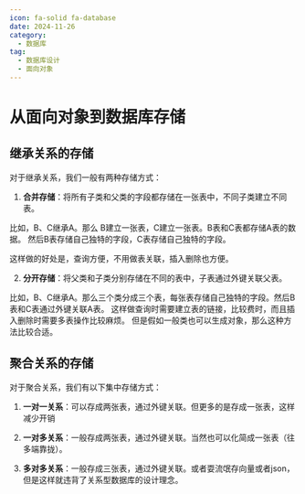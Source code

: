 ```yaml
---
icon: fa-solid fa-database
date: 2024-11-26
category:
  - 数据库
tag:
  - 数据库设计
  - 面向对象
---
```


# 从面向对象到数据库存储

## 继承关系的存储

对于继承关系，我们一般有两种存储方式：

1. **合并存储**：将所有子类和父类的字段都存储在一张表中，不同子类建立不同表。

比如，B、C继承A。那么 B建立一张表，C建立一张表。B表和C表都存储A表的数据。
然后B表存储自己独特的字段，C表存储自己独特的字段。

这样做的好处是，查询方便，不用做表关联，插入删除也方便。

2. **分开存储**：将父类和子类分别存储在不同的表中，子表通过外键关联父表。

比如，B、C继承A。那么三个类分成三个表，每张表存储自己独特的字段。然后B表和C表通过外键关联A表。
这样做查询时需要建立表的链接，比较费时，而且插入删除时需要多表操作比较麻烦。
但是假如一般类也可以生成对象，那么这种方法比较合适。

## 聚合关系的存储

对于聚合关系，我们有以下集中存储方式：

1. **一对一关系**：可以存成两张表，通过外键关联。但更多的是存成一张表，这样减少开销

2. **一对多关系**：一般存成两张表，通过外键关联。当然也可以化简成一张表（往多端靠拢）。

3. **多对多关系**：一般存成三张表，通过外键关联。或者耍流氓存向量或者json，但是这样就违背了关系型数据库的设计理念。
